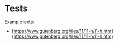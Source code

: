 # Tests

Example texts:
* [https://www.gutenberg.org/files/11/11-h/11-h.htm](https://www.gutenberg.org/files/11/11-h/11-h.htm)
